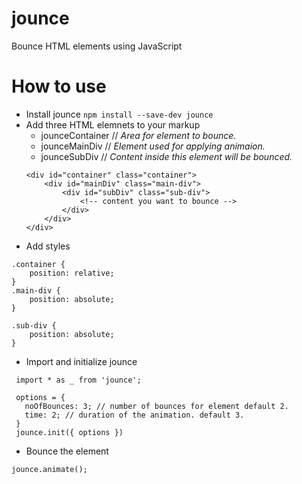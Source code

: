 # jounce
Bounce HTML elements using JavaScript
# How to use
* Install jounce
```npm install --save-dev jounce```
* Add three HTML elemnets to your markup
  * jounceContainer // *Area for element to bounce.*
  * jounceMainDiv // *Element used for applying animaion.*
  * jounceSubDiv // *Content inside this element will be bounced.*</br>
  ```
  <div id="container" class="container">
      <div id="mainDiv" class="main-div">
          <div id="subDiv" class="sub-div">
              <!-- content you want to bounce -->
          </div>
      </div>
  </div>
  ```
* Add styles
```
.container {
    position: relative;
}
.main-div {
    position: absolute;
}

.sub-div {
    position: absolute;
}
```
* Import and initialize jounce
```
 import * as _ from 'jounce';
 
 options = {
   noOfBounces: 3; // number of bounces for element default 2.
   time: 2; // duration of the animation. default 3.
 }
 jounce.init({ options })
```
* Bounce the element
```
jounce.animate();
```
